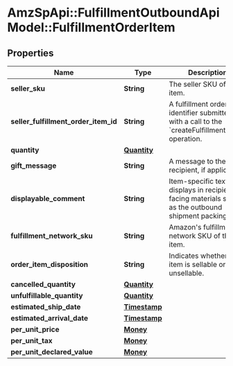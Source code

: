 # AmzSpApi::FulfillmentOutboundApiModel::FulfillmentOrderItem

## Properties
Name | Type | Description | Notes
------------ | ------------- | ------------- | -------------
**seller_sku** | **String** | The seller SKU of the item. | 
**seller_fulfillment_order_item_id** | **String** | A fulfillment order item identifier submitted with a call to the &#x60;createFulfillmentOrder&#x60; operation. | 
**quantity** | [**Quantity**](Quantity.md) |  | 
**gift_message** | **String** | A message to the gift recipient, if applicable. | [optional] 
**displayable_comment** | **String** | Item-specific text that displays in recipient-facing materials such as the outbound shipment packing slip. | [optional] 
**fulfillment_network_sku** | **String** | Amazon&#x27;s fulfillment network SKU of the item. | [optional] 
**order_item_disposition** | **String** | Indicates whether the item is sellable or unsellable. | [optional] 
**cancelled_quantity** | [**Quantity**](Quantity.md) |  | 
**unfulfillable_quantity** | [**Quantity**](Quantity.md) |  | 
**estimated_ship_date** | [**Timestamp**](Timestamp.md) |  | [optional] 
**estimated_arrival_date** | [**Timestamp**](Timestamp.md) |  | [optional] 
**per_unit_price** | [**Money**](Money.md) |  | [optional] 
**per_unit_tax** | [**Money**](Money.md) |  | [optional] 
**per_unit_declared_value** | [**Money**](Money.md) |  | [optional] 

